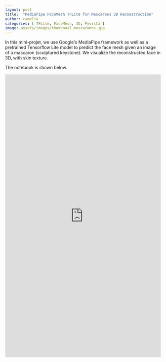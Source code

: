 ```yaml
---
layout: post
title:  "MediaPipe FaceMesh TFLite for Mascarons 3D Reconstruction"
author: camelia
categories: [ TFLite, FaceMesh, 3D, Pyvista ]
image: assets/images/thumbnail_mascaronns.jpg
---
```


In this mini-projet, we use Google's MediaPipe framework as well as a pretrained Tensorflow Lite model to predict the face mesh given an image of a mascaron (sculptured keystone). We visualize the reconstructed face in 3D, with skin texture.

The notebook is shown below:


<p><iframe style="width:100%;" height="915" src="https://nbviewer.jupyter.org/github/camelia-c/techfolio/blob/main/tflite_face_mesh_mascarons/MediaPipe_FaceMesh_TFLite_Mascarons_3D.ipynb" frameborder="0" allowfullscreen></iframe></p>




